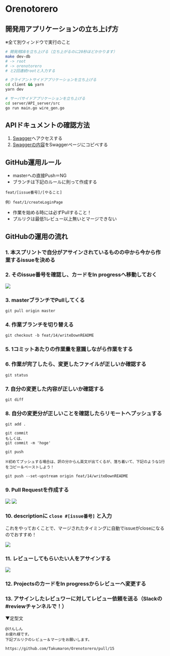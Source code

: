 # Orenotorero

## 開発用アプリケーションの立ち上げ方

※全て別ウィンドウで実行のこと

``` bash
# 開発用DBを立ち上げる（立ち上がるのに20秒ほどかかります）
make dev-db
# -> root
# -> orenotorero
# と2回連続rootと入力する

# クライアントサイドアプリケーションを立ち上げる
cd client && yarn
yarn dev

# サーバサイドアプリケーションを立ち上げる
cd server/API_server/src
go run main.go wire_gen.go

```

## APIドキュメントの確認方法
1. [Swagger](https://editor.swagger.io/)へアクセスする
2. [Swaggerの内容](https://github.com/Takumaron/Orenotorero/blob/master/swagger.yml)をSwaggerページにコピペする

## GitHub運用ルール
- masterへの直接Push＝NG
- ブランチは下記のルールに則って作成する

`feat/[issue番号]/[やること]`

`例）feat/1/createLoginPage`

- 作業を始める時には必ずPullすること！
- プルリクは最低1レビュー以上無いとマージできない

## GitHubの運用の流れ
### 1. 本スプリントで自分がアサインされているものの中から今から作業するissueを決める

### 2. そのissue番号を確認し、カードをIn progressへ移動しておく

![](README用画像/issue番号の確認.png)

### 3. masterブランチでPullしてくる

```
git pull origin master
```

### 4. 作業ブランチを切り替える

```
git checkout -b feat/14/writeDownREADME
```

### 5. 1コミットあたりの作業量を意識しながら作業をする

### 6. 作業が完了したら、変更したファイルが正しいか確認する

```
git status
```

### 7. 自分の変更した内容が正しいか確認する

```
git diff
```

### 8. 自分の変更分が正しいことを確認したらリモートへプッシュする

```
git add .

git commit
もしくは、
git commit -m 'hoge'

git push

※初めてプッシュする場合は、訳の分からん英文が出てくるが、落ち着いて、下記のような1行をコピー＆ペーストしよう！

git push --set-upstream origin feat/14/writeDownREADME
```

### 9. Pull Requestを作成する

![](README用画像/PullRequest1.png)
![](README用画像/PullRequest2.png)

### 10. descriptionに `close #[issue番号]` と入力

これをやっておくことで、マージされたタイミングに自動でissueがcloseになるのでおすすめ！

![](README用画像/PullRequest4.png)

### 11. レビューしてもらいたい人をアサインする

![](README用画像/PullRequest3.png)

### 12. ProjectsのカードをIn progressからレビューへ変更する

### 13. アサインしたレビュワーに対してレビュー依頼を送る（Slackの#reviewチャンネルで！）

▼定型文

```
@けんしん
お疲れ様です。
下記プルリクのレビュー＆マージをお願いします。

https://github.com/Takumaron/Orenotorero/pull/15
```
